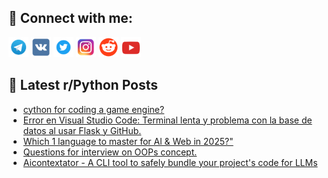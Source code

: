 ## 🔎 Connect with me:
[<img src="https://github.com/bullbesh/bullbesh/blob/main/images/Telegram.png" width="32" height="32" />](https://t.me/bullbesh)
[<img src="https://github.com/bullbesh/bullbesh/blob/main/images/VK.png" width="32" height="32" />](https://vk.com/bullbesh)
[<img src="https://github.com/bullbesh/bullbesh/blob/main/images/Twitter.png" width="32" height="32" />](https://twitter.com/bullbesh1)
[<img src="https://github.com/bullbesh/bullbesh/blob/main/images/Instagram.png" width="32" height="32" />](https://www.instagram.com/bullbesh)
[<img src="https://github.com/bullbesh/bullbesh/blob/main/images/Reddit.png" width="32" height="32" />](https://www.reddit.com/user/bullbesh)
[<img src="https://github.com/bullbesh/bullbesh/blob/main/images/YouTube.png" width="32" height="32" />](https://www.youtube.com/channel/UCtfjRs6uzgq5mfm8S06WTcg)

## 📕 Latest r/Python Posts
<!-- BLOG-POST-LIST:START -->
- [cython for coding a game engine?](https://www.reddit.com/r/Python/comments/1nbx7l6/cython_for_coding_a_game_engine/)
- [Error en Visual Studio Code: Terminal lenta y problema con la base de datos al usar Flask y GitHub.](https://www.reddit.com/r/Python/comments/1nbugq8/error_en_visual_studio_code_terminal_lenta_y/)
- [Which 1 language to master for Al &amp; Web in 2025?&quot;](https://www.reddit.com/r/Python/comments/1nbtpoo/which_1_language_to_master_for_al_web_in_2025/)
- [Questions for interview on OOPs concept.](https://www.reddit.com/r/Python/comments/1nbnqh7/questions_for_interview_on_oops_concept/)
- [Aicontextator - A CLI tool to safely bundle your project&#39;s code for LLMs](https://www.reddit.com/r/Python/comments/1nbmdj7/aicontextator_a_cli_tool_to_safely_bundle_your/)
<!-- BLOG-POST-LIST:END -->

